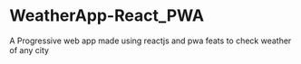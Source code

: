 # WeatherApp-React_PWA
 A Progressive web app made using reactjs and pwa feats to check weather of any city
